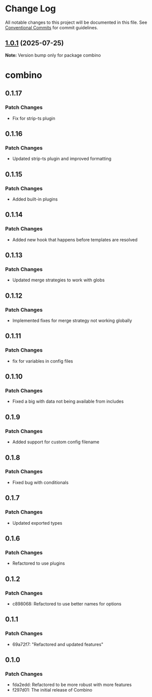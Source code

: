 # Change Log

All notable changes to this project will be documented in this file.
See [Conventional Commits](https://conventionalcommits.org) for commit guidelines.

## [1.0.1](https://github.com/gavinmcfarland/combino/compare/v0.1.14...v1.0.1) (2025-07-25)

**Note:** Version bump only for package combino

# combino

## 0.1.17

### Patch Changes

- Fix for strip-ts plugin

## 0.1.16

### Patch Changes

- Updated strip-ts plugin and improved formatting

## 0.1.15

### Patch Changes

- Added built-in plugins

## 0.1.14

### Patch Changes

- Added new hook that happens before templates are resolved

## 0.1.13

### Patch Changes

- Updated merge strategies to work with globs

## 0.1.12

### Patch Changes

- Implemented fixes for merge strategy not working globally

## 0.1.11

### Patch Changes

- fix for variables in config files

## 0.1.10

### Patch Changes

- Fixed a big with data not being available from includes

## 0.1.9

### Patch Changes

- Added support for custom config filename

## 0.1.8

### Patch Changes

- Fixed bug with conditionals

## 0.1.7

### Patch Changes

- Updated exported types

## 0.1.6

### Patch Changes

- Refactored to use plugins

## 0.1.2

### Patch Changes

- c898068: Refactored to use better names for options

## 0.1.1

### Patch Changes

- 69a72f7: "Refactored and updated features"

## 0.1.0

### Patch Changes

- fda2edd: Refactored to be more robust with more features
- f297d01: The initial release of Combino
